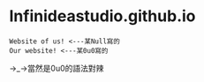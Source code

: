# Infinideastudio.github.io
```
Website of us! <---某Null寫的
Our website! <---某0u0寫的
```
→_→當然是0u0的語法對辣
